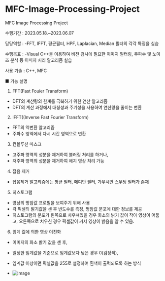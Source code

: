 # MFC-Image-Processing-Project
MFC Image Processing Project


수행기간 : 2023.05.18.~2023.06.07

담당역할 : -FFT, IFFT, 평균필터, HPF, Laplacian, Median 필터의 각각 특징을 실습

수행목표 : -Visual C++을 이용하여 비전 검사에 필요한 이미지 필터링, 주파수 및 노이즈 분석 등 이미지 처리 알고리즘 실습

사용 기술 : C++, MFC


■ 기능 설명
1) FFT(Fast Fouier Transform)
 - DFT의 계산량의 한계를 극복하기 위한 연산 알고리즘
 - DFT의 계산 과정에서 대칭성과 주기성을 사용하여 연산량을 줄이는 변환

2) IFFT((Inverse Fast Fourier Transform)
 - FFT의 역변환 알고리즘
 - 주파수 영역에서 다시 시간 영역으로 변환

3) 컨볼루션 마스크
 - 고주파 영역의 성분을 제거하여 블러링 처리를 하거나,
 - 저주파 영역의 성분을 제거하여 에지 영상 처리 가능

4) 잡음 제거
 - 잡음제거 알고리즘에는 평균 필터, 메디안 필터, 가우시안 스무딩 필터가 존재

5) 히스토그램
 - 영상의 명암값 프로필을 보여주기 위해 사용
 - 각 픽셀의 밝기값을 센 후 빈도수를 측정, 명암값 분포에 대한 정보를 제공
 - 히스토그램의 분포가 왼쪽으로 치우쳐있을 경우 화소의 밝기 값이 작아 영상이
   어둡고, 오른쪽으로 치우친 경우 픽셀값이 커서 영상이 밝음을 알 수 있음.
   
6) 임계 값에 의한 영상 이진화
 - 이미지의 화소 밝기 값을 센 후,
 - 일정한 임계값을 기준으로 임계값보다 낮은 경우 0(검정색),
 - 임계값 이상이면 픽셀값을 255로 설정하여 흰색이 출력되도록 하는 방식

 - ![image](https://github.com/shinnahyewon/MFC-Image-Processing-Project/assets/161293023/0ca707c4-9390-48e2-873a-9f7dcc66a204)
